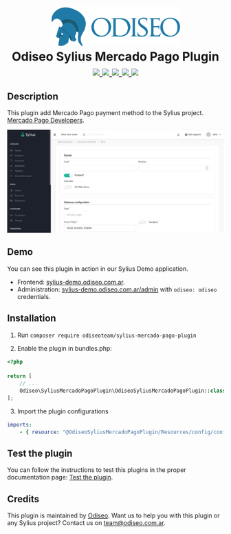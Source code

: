 <h1 align="center">
    <a href="https://odiseo.com.ar/" target="_blank" title="Odiseo">
        <img src="https://github.com/odiseoteam/SyliusMercadoPagoPlugin/blob/master/logo_odiseo.png" alt="Odiseo" width="300px" />
    </a>
    <br />
    Odiseo Sylius Mercado Pago Plugin
    <br />
    <a href="https://packagist.org/packages/odiseoteam/sylius-mercado-pago-plugin" title="License" target="_blank">
        <img src="https://img.shields.io/packagist/l/odiseoteam/sylius-mercado-pago-plugin.svg" />
    </a>
    <a href="https://packagist.org/packages/odiseoteam/sylius-mercado-pago-plugin" title="Version" target="_blank">
        <img src="https://img.shields.io/packagist/v/odiseoteam/sylius-mercado-pago-plugin.svg" />
    </a>
    <a href="http://travis-ci.org/odiseoteam/SyliusMercadoPagoPlugin" title="Build status" target="_blank">
        <img src="https://img.shields.io/travis/odiseoteam/SyliusMercadoPagoPlugin/master.svg" />
    </a>
    <a href="https://scrutinizer-ci.com/g/odiseoteam/SyliusMercadoPagoPlugin/" title="Scrutinizer" target="_blank">
        <img src="https://img.shields.io/scrutinizer/g/odiseoteam/SyliusMercadoPagoPlugin.svg" />
    </a>
    <a href="https://packagist.org/packages/odiseoteam/sylius-mercado-pago-plugin" title="Total Downloads" target="_blank">
        <img src="https://poser.pugx.org/odiseoteam/sylius-mercado-pago-plugin/downloads" />
    </a>
</h1>

## Description

This plugin add Mercado Pago payment method to the Sylius project.
[Mercado Pago Developers](https://www.mercadopago.com.ar/developers/es/guides).

<img src="https://github.com/odiseoteam/SyliusMercadoPagoPlugin/blob/master/screenshot_1.png" alt="Mercado Pago payment">

## Demo

You can see this plugin in action in our Sylius Demo application.

- Frontend: [sylius-demo.odiseo.com.ar](https://sylius-demo.odiseo.com.ar). 
- Administration: [sylius-demo.odiseo.com.ar/admin](https://sylius-demo.odiseo.com.ar/admin) with `odiseo: odiseo` credentials.

## Installation

1. Run `composer require odiseoteam/sylius-mercado-pago-plugin`

2. Enable the plugin in bundles.php:

```php
<?php

return [
    // ...
    Odiseo\SyliusMercadoPagoPlugin\OdiseoSyliusMercadoPagoPlugin::class => ['all' => true],
];
```

3. Import the plugin configurations

```yml
imports:
    - { resource: "@OdiseoSyliusMercadoPagoPlugin/Resources/config/config.yaml" }
```

## Test the plugin

You can follow the instructions to test this plugins in the proper documentation page: [Test the plugin](doc/tests.md).

## Credits

This plugin is maintained by <a href="https://odiseo.io">Odiseo</a>. Want us to help you with this plugin or any Sylius project? Contact us on <a href="mailto:team@odiseo.com.ar">team@odiseo.com.ar</a>.

